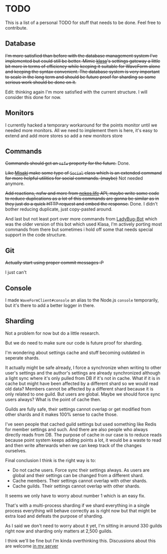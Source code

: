 # TODO
This is a list of a personal TODO for stuff that needs to be done. Feel free to contribute.

## Database
~~I'm more satisfied than before with the database management system I've implemented but could still be better. Mimic [klasa](https://github.com/dirigeants/klasa)'s settings gateway a little bit more in terms of efficiency while keeping it suitable for WaveForm alone and keeping the syntax convenient. The database system is very important to scale in the long term and should be future proof for sharding so some serious work should be done on it.~~

Edit: thinking again I'm more satisfied with the current structure. I will consider this done for now.

## Monitors
I currently hacked a temporary workaround for the points monitor until we needed more monitors. All we need to implement them is here, it's easy to extend and add more stores so add a new monitors store

## Commands
~~Commands should get an `nsfw` property for the future.~~ Done.

~~Like [Misaki](https://github.com/NotAWeebDev/Misaki) make some type of `Social` class which is an extended command for more helpful utilities for social commands. (maybe)~~ Not needed anymore.

~~Add reactions, nsfw and more from [nekos.life](https://nekos.life) API, maybe write some code to reduce duplications as a lot of this commands are gonna be similar as in they just do a quick HTTP request and embed the response.~~ Done. I didn't bother reducing duplicate, just copy-pasted around.

And last but not least port over more commands from [LadyBug-Bot](https://github.com/pollen5/ladybug-archive) which was the older version of this bot which used Klasa, I'm actively porting most commands from there but sometimes i hold off some that needs special support in the code structure.

## Git
~~Actually start using proper commit messages :P~~

I just can't

## Console
I made `WaveFormClient#console` an alias to the Node.js `console` temporarily, but it's there to add a better logger in there.

## Sharding
Not a problem for now but do a little research.

But we do need to make sure our code is future proof for sharding.

I'm wondering about settings cache and stuff becoming outdated in seperate shards.

It actually might be safe already, I force a synchronize when writing to other user's settings and the author's settings are already synchronized although a light sync where it's only pulled from DB if it's not in cache. What if it is in cache but might have been affected by a different shard so we would read old data? Members cannot be affected by a different shard because it is only related to one guild. But users are global. Maybe we should force sync users always? What is the point of cache then.

Guilds are fully safe, their settings cannot overlap or get modified from other shards and it makes 100% sense to cache those.

I've seen people that cached guild settings but used something like Redis for member settings and such. And there are also people who always directly reads from DB. The purpose of cache in our case is to reduce reads because point system keeps adding points a lot, it would be a waste to read and then write afterwards when we can keep track of the changes ourselves.

Final conclusion I think is the right way is to:
- Do not cache users. Force sync their settings always. As users are global and their settings can be changed from a different shard.
- Cache members. Their settings cannot overlap with other shards.
- Cache guilds. Their settings cannot overlap with other shards.

It seems we only have to worry about number 1 which is an easy fix.

That's with a multi-process sharding if we shard everything in a single process everything will behave correctly as is right now but that might be extra load and defeats the purpose of sharding.

As I said we don't need to worry about it yet, I'm sitting in around 330 guilds right now and sharding only matters at 2,500 guilds.

I think we'll be fine but I'm kinda overthinking this. Discussions about this are welcome [in my server](https://discord.gg/mDkMbEh)
